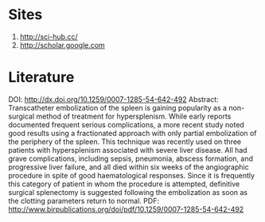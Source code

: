 # Sites

1. http://sci-hub.cc/
2. http://scholar.google.com


# Literature
DOI: http://dx.doi.org/10.1259/0007-1285-54-642-492
Abstract: Transcatheter embolization of the spleen is gaining popularity as a non-surgical method of treatment for hypersplenism. While early reports documented frequent serious complications, a more recent study noted good results using a fractionated approach with only partial embolization of the periphery of the spleen. This technique was recently used on three patients with hypersplenism associated with severe liver disease. All had grave complications, including sepsis, pneumonia, abscess formation, and progressive liver failure, and all died within six weeks of the angiographic procedure in spite of good haematological responses. Since it is frequently this category of patient in whom the procedure is attempted, definitive surgical splenectomy is suggested following the embolization as soon as the clotting parameters return to normal.
PDF: http://www.birpublications.org/doi/pdf/10.1259/0007-1285-54-642-492
